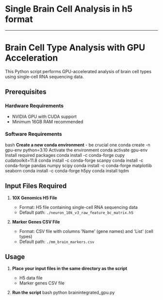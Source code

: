 # Single Brain Cell Analysis in h5 format
------------------------------------------------
# Brain Cell Type Analysis with GPU Acceleration

This Python script performs GPU-accelerated analysis of brain cell types using single-cell RNA sequencing data.

## Prerequisites

### Hardware Requirements
- NVIDIA GPU with CUDA support
- Minimum 16GB RAM recommended

### Software Requirements
bash
**Create a new conda environment** - be crucial one
conda create -n gpu-env python=3.10
Activate the environment
conda activate gpu-env
Install required packages
conda install -c conda-forge cupy cudatoolkit=11.8
conda install -c conda-forge scanpy
conda install -c conda-forge pandas numpy scipy
conda install -c conda-forge matplotlib seaborn
conda install -c conda-forge h5py
conda install tqdm

## Input Files Required

1. **10X Genomics H5 File**
   - Format: H5 file containing single-cell RNA sequencing data
   - Default path: `./neuron_10k_v3_raw_feature_bc_matrix.h5`

2. **Marker Genes CSV File**
   - Format: CSV file with columns 'Name' (gene names) and 'List' (cell types)
   - Default path: `./mm_brain_markers.csv`

## Usage

1. **Place your input files in the same directory as the script**
   - H5 data file
   - Marker genes CSV file

2. **Run the script**
bash
python brainintegrated_gpu.py
